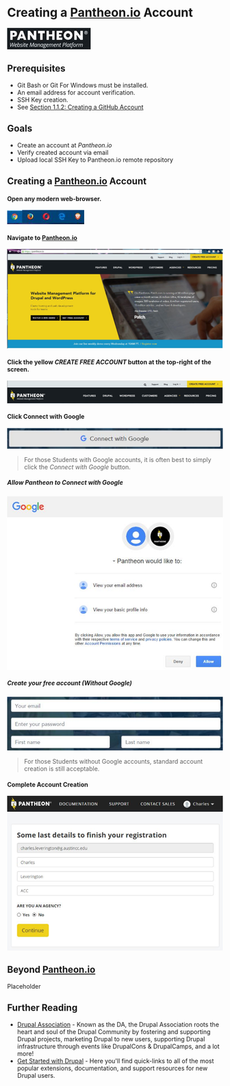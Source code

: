 # Creating a [Pantheon.io](https://pantheon.io "Pantheon.io") Account
![Pantheon Zeus](../images/unit-1-preparing-your-development-environment/pantheon/pantheon-logo-copy.JPG)

## Prerequisites

* Git Bash or Git For Windows must be installed.
* An email address for account verification.
* SSH Key creation.
 * See [Section 1.1.2: Creating a GitHub Account](manuscript/creating-github-account.md "Section 1.1.2: Creating a GitHub Account")

## Goals

* Create an account at *Pantheon.io*
* Verify created account via email
* Upload local SSH Key to Pantheon.io remote repository

## Creating a [Pantheon.io](https://pantheon.io "Pantheon.io") Account

#### Open any modern web-browser.
![Modern Browsers](../images/general/modern-browsers.JPG)

#### Navigate to [Pantheon.io](https://pantheon.io "Pantheon.io")
![Navigate to Pantheon.io](../images/unit-1-preparing-your-development-environment/pantheon/pantheon-create-account_1.JPG)

#### Click the yellow *CREATE FREE ACCOUNT* button at the top-right of the screen.
![Create Free Account](../images/unit-1-preparing-your-development-environment/pantheon/pantheon-create-account_2.JPG)

#### Click Connect with Google
![Create Free Account](../images/unit-1-preparing-your-development-environment/pantheon/pantheon-create-account_4a.JPG)
> For those Students with Google accounts, it is often best to simply click the *Connect with Google* button.

##### Allow Pantheon to Connect with Google
![Connect with Google](../images/unit-1-preparing-your-development-environment/pantheon/pantheon-create-account_5.JPG)


##### Create your free account (Without Google)
![Create Free Account](../images/unit-1-preparing-your-development-environment/pantheon/pantheon-create-account_4b.JPG)
> For those Students without Google accounts, standard account creation is still acceptable.

#### Complete Account Creation
![Complete Account Creation](../images/unit-1-preparing-your-development-environment/pantheon/pantheon-create-account_6.JPG)


## Beyond [Pantheon.io](https://pantheon.io "Pantheon.io")

Placeholder

## Further Reading
 * [Drupal Association](https://assoc.drupal.org "Drupal Association") - Known as the DA, the Drupal Association roots the heart and soul of the Drupal Community by fostering and supporting Drupal projects, marketing Drupal to new users, supporting Drupal infrastructure through events like DrupalCons & DrupalCamps, and a lot more!
 * [Get Started with Drupal](https://www.drupal.org/start "Get Started with Drupal")  - Here you'll find quick-links to all of the most popular extensions, documentation, and support resources for new Drupal users.
